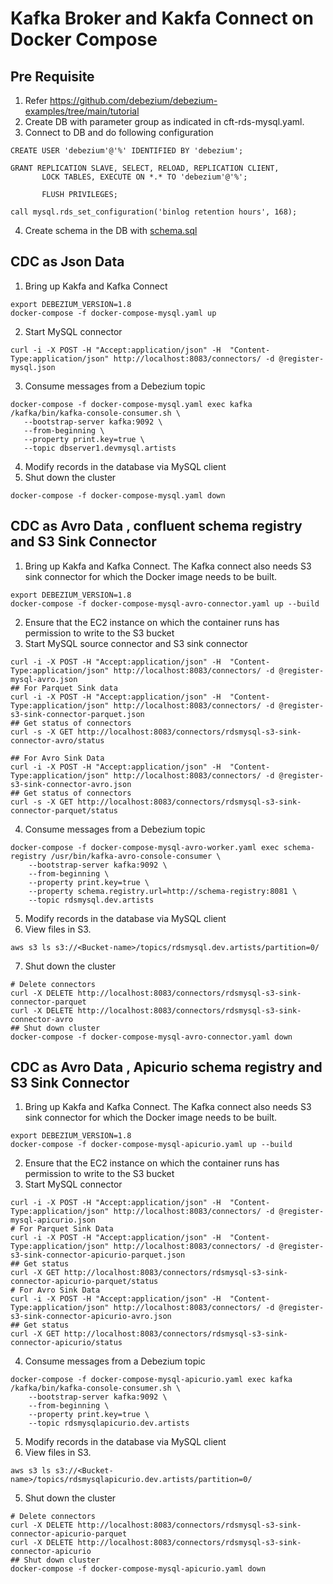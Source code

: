 # Kafka Broker and Kakfa Connect on Docker Compose
## Pre Requisite
1. Refer https://github.com/debezium/debezium-examples/tree/main/tutorial
2. Create DB with parameter group as indicated in cft-rds-mysql.yaml.
3. Connect to DB and do following configuration
```shell
CREATE USER 'debezium'@'%' IDENTIFIED BY 'debezium'; 

GRANT REPLICATION SLAVE, SELECT, RELOAD, REPLICATION CLIENT, 
       LOCK TABLES, EXECUTE ON *.* TO 'debezium'@'%'; 
       
       FLUSH PRIVILEGES;
       
call mysql.rds_set_configuration('binlog retention hours', 168);
```
4. Create schema in the DB with [schema.sql](./schema.sql)
## CDC as Json Data
1. Bring up Kakfa and Kafka Connect
```shell
export DEBEZIUM_VERSION=1.8
docker-compose -f docker-compose-mysql.yaml up
```
2. Start MySQL connector
```shell
curl -i -X POST -H "Accept:application/json" -H  "Content-Type:application/json" http://localhost:8083/connectors/ -d @register-mysql.json
```
3. Consume messages from a Debezium topic
```shell
docker-compose -f docker-compose-mysql.yaml exec kafka /kafka/bin/kafka-console-consumer.sh \
   --bootstrap-server kafka:9092 \
   --from-beginning \
   --property print.key=true \
   --topic dbserver1.devmysql.artists
```   
4. Modify records in the database via MySQL client
5. Shut down the cluster
```shell
docker-compose -f docker-compose-mysql.yaml down
``` 

## CDC as Avro Data , confluent schema registry and S3 Sink Connector
1. Bring up Kakfa and Kafka Connect. The Kafka connect also needs S3 sink connector for which the Docker image needs to be built. 
```shell
export DEBEZIUM_VERSION=1.8
docker-compose -f docker-compose-mysql-avro-connector.yaml up --build
```
2. Ensure that the EC2 instance on which the container runs has permission to write to the S3 bucket
3. Start MySQL source connector and S3 sink connector
```shell
curl -i -X POST -H "Accept:application/json" -H  "Content-Type:application/json" http://localhost:8083/connectors/ -d @register-mysql-avro.json
## For Parquet Sink data
curl -i -X POST -H "Accept:application/json" -H  "Content-Type:application/json" http://localhost:8083/connectors/ -d @register-s3-sink-connector-parquet.json
## Get status of connectors
curl -s -X GET http://localhost:8083/connectors/rdsmysql-s3-sink-connector-avro/status

## For Avro Sink Data
curl -i -X POST -H "Accept:application/json" -H  "Content-Type:application/json" http://localhost:8083/connectors/ -d @register-s3-sink-connector-avro.json
## Get status of connectors
curl -s -X GET http://localhost:8083/connectors/rdsmysql-s3-sink-connector-parquet/status
```
4. Consume messages from a Debezium topic
```shell
docker-compose -f docker-compose-mysql-avro-worker.yaml exec schema-registry /usr/bin/kafka-avro-console-consumer \
    --bootstrap-server kafka:9092 \
    --from-beginning \
    --property print.key=true \
    --property schema.registry.url=http://schema-registry:8081 \
    --topic rdsmysql.dev.artists
```   
5. Modify records in the database via MySQL client
6. View files in S3.
```shell
aws s3 ls s3://<Bucket-name>/topics/rdsmysql.dev.artists/partition=0/
```
7. Shut down the cluster
```shell
# Delete connectors
curl -X DELETE http://localhost:8083/connectors/rdsmysql-s3-sink-connector-parquet
curl -X DELETE http://localhost:8083/connectors/rdsmysql-s3-sink-connector-avro
## Shut down cluster
docker-compose -f docker-compose-mysql-avro-connector.yaml down
``` 
## CDC as Avro Data , Apicurio schema registry and S3 Sink Connector
1. Bring up Kakfa and Kafka Connect. The Kafka connect also needs S3 sink connector for which the Docker image needs to be built.
```shell
export DEBEZIUM_VERSION=1.8
docker-compose -f docker-compose-mysql-apicurio.yaml up --build
```
2. Ensure that the EC2 instance on which the container runs has permission to write to the S3 bucket
3. Start MySQL connector
```shell
curl -i -X POST -H "Accept:application/json" -H  "Content-Type:application/json" http://localhost:8083/connectors/ -d @register-mysql-apicurio.json
# For Parquet Sink Data
curl -i -X POST -H "Accept:application/json" -H  "Content-Type:application/json" http://localhost:8083/connectors/ -d @register-s3-sink-connector-apicurio-parquet.json 
## Get status
curl -X GET http://localhost:8083/connectors/rdsmysql-s3-sink-connector-apicurio-parquet/status
# For Avro Sink Data
curl -i -X POST -H "Accept:application/json" -H  "Content-Type:application/json" http://localhost:8083/connectors/ -d @register-s3-sink-connector-apicurio-avro.json 
## Get status
curl -X GET http://localhost:8083/connectors/rdsmysql-s3-sink-connector-apicurio/status
```
4. Consume messages from a Debezium topic
```shell
docker-compose -f docker-compose-mysql-apicurio.yaml exec kafka /kafka/bin/kafka-console-consumer.sh \
    --bootstrap-server kafka:9092 \
    --from-beginning \
    --property print.key=true \
    --topic rdsmysqlapicurio.dev.artists
```   
5. Modify records in the database via MySQL client
6. View files in S3.
```shell
aws s3 ls s3://<Bucket-name>/topics/rdsmysqlapicurio.dev.artists/partition=0/
```
5. Shut down the cluster
```shell
# Delete connectors
curl -X DELETE http://localhost:8083/connectors/rdsmysql-s3-sink-connector-apicurio-parquet
curl -X DELETE http://localhost:8083/connectors/rdsmysql-s3-sink-connector-apicurio
## Shut down cluster
docker-compose -f docker-compose-mysql-apicurio.yaml down
``` 
